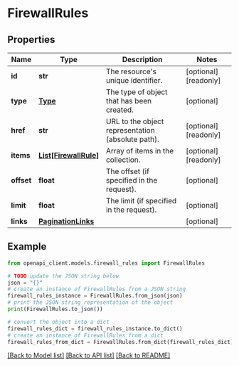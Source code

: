 # FirewallRules


## Properties

Name | Type | Description | Notes
------------ | ------------- | ------------- | -------------
**id** | **str** | The resource&#39;s unique identifier. | [optional] [readonly] 
**type** | [**Type**](Type.md) | The type of object that has been created. | [optional] 
**href** | **str** | URL to the object representation (absolute path). | [optional] [readonly] 
**items** | [**List[FirewallRule]**](FirewallRule.md) | Array of items in the collection. | [optional] [readonly] 
**offset** | **float** | The offset (if specified in the request). | [optional] 
**limit** | **float** | The limit (if specified in the request). | [optional] 
**links** | [**PaginationLinks**](PaginationLinks.md) |  | [optional] 

## Example

```python
from openapi_client.models.firewall_rules import FirewallRules

# TODO update the JSON string below
json = "{}"
# create an instance of FirewallRules from a JSON string
firewall_rules_instance = FirewallRules.from_json(json)
# print the JSON string representation of the object
print(FirewallRules.to_json())

# convert the object into a dict
firewall_rules_dict = firewall_rules_instance.to_dict()
# create an instance of FirewallRules from a dict
firewall_rules_from_dict = FirewallRules.from_dict(firewall_rules_dict)
```
[[Back to Model list]](../README.md#documentation-for-models) [[Back to API list]](../README.md#documentation-for-api-endpoints) [[Back to README]](../README.md)


